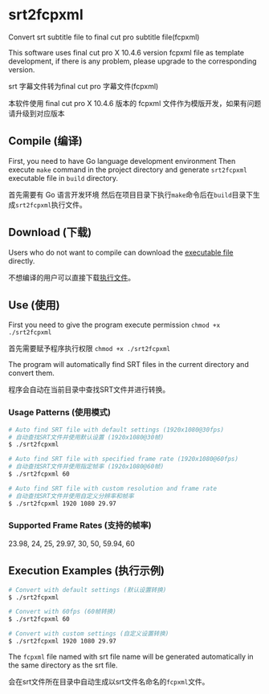 # srt2fcpxml
Convert srt subtitle file to final cut pro subtitle file(fcpxml)

This software uses final cut pro X 10.4.6 version fcpxml file as template development, if there is any problem, please upgrade to the corresponding version.

srt 字幕文件转为final cut pro 字幕文件(fcpxml)

本软件使用 final cut pro X 10.4.6 版本的 fcpxml 文件作为模版开发，如果有问题请升级到对应版本


## Compile (编译)
First, you need to have Go language development environment
Then execute `make` command in the project directory and generate `srt2fcpxml` executable file in `build` directory.

首先需要有 Go 语言开发环境
然后在项目目录下执行`make`命令后在`build`目录下生成`srt2fcpxml`执行文件。

## Download (下载)
Users who do not want to compile can download the [executable file](https://github.com/GanymedeNil/srt2fcpxml/releases) directly.

不想编译的用户可以直接下载[执行文件](https://github.com/GanymedeNil/srt2fcpxml/releases)。

## Use (使用)
First you need to give the program execute permission `chmod +x ./srt2fcpxml`

首先需要赋予程序执行权限 `chmod +x ./srt2fcpxml`

The program will automatically find SRT files in the current directory and convert them.

程序会自动在当前目录中查找SRT文件并进行转换。

### Usage Patterns (使用模式)

```bash
# Auto find SRT file with default settings (1920x1080@30fps)
# 自动查找SRT文件并使用默认设置 (1920x1080@30帧)
$ ./srt2fcpxml

# Auto find SRT file with specified frame rate (1920x1080@60fps)
# 自动查找SRT文件并使用指定帧率 (1920x1080@60帧)
$ ./srt2fcpxml 60

# Auto find SRT file with custom resolution and frame rate
# 自动查找SRT文件并使用自定义分辨率和帧率
$ ./srt2fcpxml 1920 1080 29.97
```

### Supported Frame Rates (支持的帧率)
23.98, 24, 25, 29.97, 30, 50, 59.94, 60

## Execution Examples (执行示例)

```bash
# Convert with default settings (默认设置转换)
$ ./srt2fcpxml

# Convert with 60fps (60帧转换)
$ ./srt2fcpxml 60

# Convert with custom settings (自定义设置转换)
$ ./srt2fcpxml 1920 1080 29.97
```

The `fcpxml` file named with srt file name will be generated automatically in the same directory as the srt file.

会在srt文件所在目录中自动生成以srt文件名命名的`fcpxml`文件。
